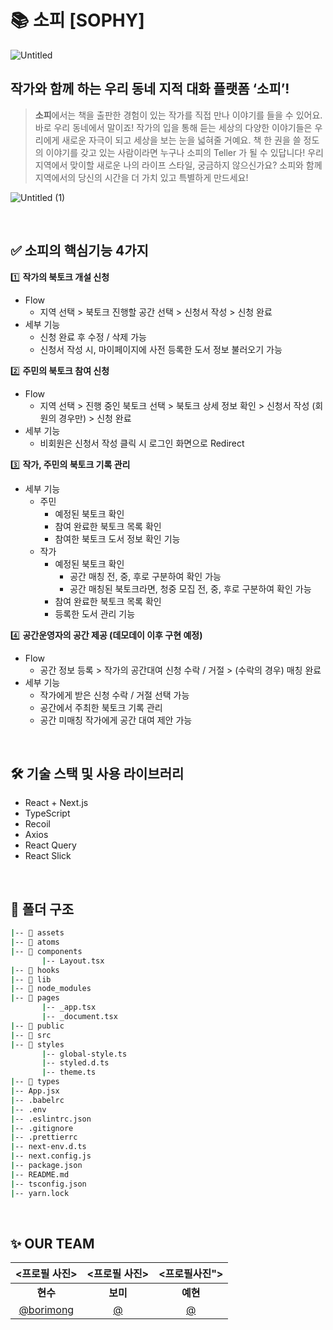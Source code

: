 # 📚 소피 [SOPHY]

![Untitled](https://github.com/SOPT-SOPHY/SOPHY-Client/assets/86764406/4f0ab5c8-75a9-44d7-bf13-bbfd4cf065f8)

## 작가와 함께 하는 우리 동네 지적 대화 플랫폼 ‘소피’!

> **소피**에서는 책을 출판한 경험이 있는 작가를 직접 만나 이야기를 들을 수 있어요. 
바로 우리 동네에서 말이죠! 
작가의 입을 통해 듣는 세상의 다양한 이야기들은 우리에게 새로운 자극이 되고 세상을 보는 눈을 넓혀줄 거예요. 
책 한 권을 쓸 정도의 이야기를 갖고 있는 사람이라면 누구나 소피의 Teller 가 될 수 있답니다!
우리 지역에서 맞이할 새로운 나의 라이프 스타일, 궁금하지 않으신가요? 
소피와 함께 지역에서의 당신의 시간을 더 가치 있고 특별하게 만드세요!
> 

![Untitled (1)](https://github.com/SOPT-SOPHY/SOPHY-Client/assets/86764406/f3db156f-04b3-4925-b7b8-1ebf6b5dde43)


<br/>

## ✅ **소피의 핵심기능 4가지**

1️⃣ **작가의 북토크 개설 신청**

- Flow
    - 지역 선택 > 북토크 진행할 공간 선택 > 신청서 작성 > 신청 완료
- 세부 기능
    - 신청 완료 후 수정 / 삭제 가능
    - 신청서 작성 시, 마이페이지에 사전 등록한 도서 정보 불러오기 가능

2️⃣ **주민의 북토크 참여 신청**

- Flow
    - 지역 선택 > 진행 중인 북토크 선택 > 북토크 상세 정보 확인 > 신청서 작성 (회원의 경우만) > 신청 완료
- 세부 기능
    - 비회원은 신청서 작성 클릭 시 로그인 화면으로 Redirect

3️⃣ **작가, 주민의 북토크 기록 관리**

- 세부 기능
    - 주민
        - 예정된 북토크 확인
        - 참여 완료한 북토크 목록 확인
        - 참여한 북토크 도서 정보 확인 기능
    - 작가
        - 예정된 북토크 확인
            - 공간 매칭 전, 중, 후로 구분하여 확인 가능
            - 공간 매칭된 북토크라면, 청중 모집 전, 중, 후로 구분하여 확인 가능
        - 참여 완료한 북토크 목록 확인
        - 등록한 도서 관리 기능

4️⃣ **공간운영자의 공간 제공 (데모데이 이후 구현 예정)**

- Flow
    - 공간 정보 등록 > 작가의 공간대여 신청 수락 / 거절 > (수락의 경우) 매칭 완료
- 세부 기능
    - 작가에게 받은 신청 수락 / 거절 선택 가능
    - 공간에서 주최한 북토크 기록 관리
    - 공간 미매칭 작가에게 공간 대여 제안 가능
    

<br/>

## **🛠️** 기술 스택 및 사용 라이브러리

- React + Next.js
- TypeScript
- Recoil
- Axios
- React Query
- React Slick

<br/>

## 📂 폴더 구조

```bash
|-- 📁 assets
|-- 📁 atoms
|-- 📁 components
       |-- Layout.tsx
|-- 📁 hooks
|-- 📁 lib
|-- 📁 node_modules
|-- 📁 pages
       |-- _app.tsx
       |-- _document.tsx
|-- 📁 public
|-- 📁 src
|-- 📁 styles
       |-- global-style.ts
       |-- styled.d.ts
       |-- theme.ts
|-- 📁 types
|-- App.jsx
|-- .babelrc
|-- .env
|-- .eslintrc.json
|-- .gitignore
|-- .prettierrc
|-- next-env.d.ts
|-- next.config.js
|-- package.json
|-- README.md
|-- tsconfig.json
|-- yarn.lock
```

<br/>

## ✨ OUR TEAM

| <프로필 사진> | <프로필 사진> | <프로필사진"> | 
| :---: | :---: | :---: |
| <div align = "center"><b>현수</b></div> | <div align = "center"><b>보미</b></div> | <div align = "center"><b>예현</b></div>  | 
| [@borimong](https://github.com/borimong) | [@](https://github.com/) | [@](https://github.com/) | 
